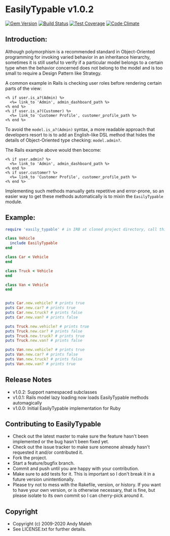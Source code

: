 # EasilyTypable v1.0.2
[![Gem Version](https://badge.fury.io/rb/easily_typable.svg)](http://badge.fury.io/rb/easily_typable)
[![Build Status](https://api.travis-ci.org/AndyObtiva/easily_typable.svg?branch=master)](https://travis-ci.org/AndyObtiva/easily_typable)
[![Test Coverage](https://api.codeclimate.com/v1/badges/61a688078896badc104f/test_coverage)](https://codeclimate.com/github/AndyObtiva/easily_typable/test_coverage)
[![Code Climate](https://codeclimate.com/github/AndyObtiva/easily_typable.svg)](https://codeclimate.com/github/AndyObtiva/easily_typable)

## Introduction:

Although polymorphism is a recommended standard in Object-Oriented programming
for invoking varied behavior in an inheritance hierarchy, sometimes it is still
useful to verify if a particular model belongs to a certain type when the
behavior concerned does not belong to the model and is too small to require a
Design Pattern like Strategy.

A common example in Rails is checking user roles before rendering certain
parts of the view:

```erb
<% if user.is_a?(Admin) %>
  <%= link_to 'Admin', admin_dashboard_path %>
<% end %>
<% if user.is_a?(Customer) %>
  <%= link_to 'Customer Profile', customer_profile_path %>
<% end %>
```

To avoid the `model.is_a?(Admin)` syntax, a more readable approach
that developers resort to is to add an English-like DSL method that hides the
details of Object-Oriented type checking: `model.admin?`.

The Rails example above would then become:

```erb
<% if user.admin? %>
  <%= link_to 'Admin', admin_dashboard_path %>
<% end %>
<% if user.customer? %>
  <%= link_to 'Customer Profile', customer_profile_path %>
<% end %>
```

Implementing such methods manually gets repetitive and error-prone, so an easier
way to get these methods automatically is to mixin the ```EasilyTypable```
module.

## Example:

```ruby
require 'easily_typable' # in IRB at cloned project directory, call this instead: require './lib/easily_typable' 

class Vehicle
  include EasilyTypable
end

class Car < Vehicle
end

class Truck < Vehicle
end

class Van < Vehicle
end


puts Car.new.vehicle? # prints true
puts Car.new.car? # prints true
puts Car.new.truck? # prints false
puts Car.new.van? # prints false

puts Truck.new.vehicle? # prints true
puts Truck.new.car? # prints false
puts Truck.new.truck? # prints true
puts Truck.new.van? # prints false

puts Van.new.vehicle? # prints true
puts Van.new.car? # prints false
puts Van.new.truck? # prints false
puts Van.new.van? # prints true
```

## Release Notes

 * v1.0.2: Support namespaced subclasses
 * v1.0.1: Rails model lazy loading now loads EasilyTypable methods automagically
 * v1.0.0: Initial EasilyTypable implementation for Ruby
 
## Contributing to EasilyTypable

 * Check out the latest master to make sure the feature hasn't been implemented or the bug hasn't been fixed yet.
 * Check out the issue tracker to make sure someone already hasn't requested it and/or contributed it.
 * Fork the project.
 * Start a feature/bugfix branch.
 * Commit and push until you are happy with your contribution.
 * Make sure to add tests for it. This is important so I don't break it in a future version unintentionally.
 * Please try not to mess with the Rakefile, version, or history. If you want to have your own version, or is otherwise necessary, that is fine, but please isolate to its own commit so I can cherry-pick around it.

## Copyright

 * Copyright (c) 2009-2020 Andy Maleh
 * See LICENSE.txt for further details.
